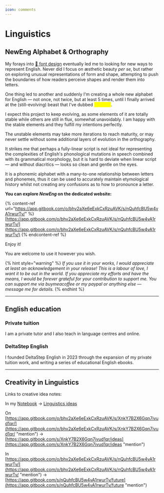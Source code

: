 ```yaml
---
icon: comments
---
```


# Linguistics

## NewEng Alphabet & Orthography

My forays into [📄 font design](font-design.md) eventually led me to looking for new ways to represent English. Never did I focus on æsthetic beauty _per se_, but rather on exploring unusual representations of form and shape, attempting to push the boundaries of how readers perceive shapes and render them into letters.

One thing led to another and suddenly I'm creating a whole new alphabet for English — not once, not twice, but at least 5 times, until I finally arrived at the (still-evolving) beast that I've dubbed _<mark style="color:yellow;">NewEng</mark>_.&#x20;

I expect this project to keep evolving, as some elements of it are totally stable while others are still in flux, somewhat unavoidably. I am happy with the stable elements and they fulfill my intentions perfectly.&#x20;

The unstable elements may take more iterations to reach maturity, or may never settle without some additional layers of evolution in the orthography.&#x20;

It strikes me that perhaps a fully-linear script is not ideal for representing the complexities of English's phonological mutations in speech combined with its grammatical morphology, but it is hard to deviate when linear script — and without diacritics — looks so clean and gentle on the eyes.&#x20;

It is a phonemic alphabet with a many-to-one relationship between letters and phonemes, thus it can be used to accurately maintain etymological history whilst not creating any confusions as to how to pronounce a letter.

**You can explore&#x20;**_**NewEng**_**&#x20;on the dedicated website:**

{% content-ref url="https://app.gitbook.com/o/bhv2aXe6eExkCxRzuAVK/s/nQuhfcBU5w4vA1rwurTv/" %}
[https://app.gitbook.com/o/bhv2aXe6eExkCxRzuAVK/s/nQuhfcBU5w4vA1rwurTv/](https://app.gitbook.com/o/bhv2aXe6eExkCxRzuAVK/s/nQuhfcBU5w4vA1rwurTv/)
{% endcontent-ref %}

Enjoy it!

You are welcome to use it however you wish.&#x20;

{% hint style="warning" %}
_If you use it in your works, I would appreciate at least an acknowledgement in your release! This is a labour of love, I want it to be out in the world. If you appreciate my efforts and have the means, I would be forever grateful for your contribution to support me. You can support me via buymeacoffee or my paypal or anything else — message me for details._
{% endhint %}

***

## English education

### Private tuition

I am a private tutor and I also teach in language centres and online.

### DeltaStep English

I founded DeltaStep English in 2023 through the expansion of my private tuition work, and writing a series of educational English ebooks.&#x20;

***

## Creativity in Linguistics

Links to creative idea notes:

In my [Notebook](https://app.gitbook.com/o/eNO8roz9wVxeqyYOww4H/s/H41wXmakda3xtpVGXDI2/ "mention") → [Linguistics ideas](https://app.gitbook.com/s/H41wXmakda3xtpVGXDI2/creative-ideas/linguistics-ideas "mention")&#x20;

On [https://app.gitbook.com/o/bhv2aXe6eExkCxRzuAVK/s/XnkY7B2X6Gqn7ivud1qr/](https://app.gitbook.com/o/bhv2aXe6eExkCxRzuAVK/s/XnkY7B2X6Gqn7ivud1qr/ "mention") → [https://app.gitbook.com/s/XnkY7B2X6Gqn7ivud1qr/ideas](https://app.gitbook.com/s/XnkY7B2X6Gqn7ivud1qr/ideas "mention")&#x20;

In [https://app.gitbook.com/o/bhv2aXe6eExkCxRzuAVK/s/nQuhfcBU5w4vA1rwurTv/](https://app.gitbook.com/o/bhv2aXe6eExkCxRzuAVK/s/nQuhfcBU5w4vA1rwurTv/ "mention") → [https://app.gitbook.com/s/nQuhfcBU5w4vA1rwurTv/future](https://app.gitbook.com/s/nQuhfcBU5w4vA1rwurTv/future "mention")&#x20;




